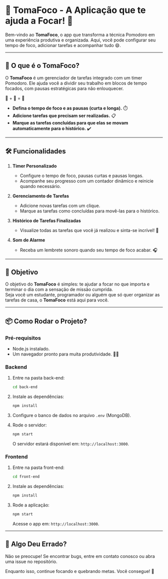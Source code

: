 # 🎉 TomaFoco - A Aplicação que te ajuda a Focar! 🍅

Bem-vindo ao **TomaFoco**, o app que transforma a técnica Pomodoro em uma experiência produtiva e organizada. Aqui, você pode configurar seu tempo de foco, adicionar tarefas e acompanhar tudo 😄.

---

## 🚀 O que é o TomaFoco?

O **TomaFoco** é um gerenciador de tarefas integrado com um timer Pomodoro. Ele ajuda você a dividir seu trabalho em blocos de tempo focados, com pausas estratégicas para não enlouquecer.

💼 + 🍕 = 💪

- **Defina o tempo de foco e as pausas (curta e longa).** ⏱️  
- **Adicione tarefas que precisam ser realizadas.** 📋  
- **Marque as tarefas concluídas para que elas se movam automaticamente para o histórico.** ✔️  
---

## 🛠️ Funcionalidades

1. **Timer Personalizado**  
   - Configure o tempo de foco, pausas curtas e pausas longas.  
   - Acompanhe seu progresso com um contador dinâmico e reinicie quando necessário.  

2. **Gerenciamento de Tarefas**  
   - Adicione novas tarefas com um clique.  
   - Marque as tarefas como concluídas para movê-las para o histórico.  

3. **Histórico de Tarefas Finalizadas**  
   - Visualize todas as tarefas que você já realizou e sinta-se incrível! 💪  

4. **Som de Alarme**  
   - Receba um lembrete sonoro quando seu tempo de foco acabar. 🎧  

---

## 🎯 Objetivo

O objetivo do **TomaFoco** é simples: te ajudar a focar no que importa e terminar o dia com a sensação de missão cumprida.  
Seja você um estudante, programador ou alguém que só quer organizar as tarefas de casa, o **TomaFoco** está aqui para você.

---

## 📦 Como Rodar o Projeto?

### **Pré-requisitos**

- Node.js instalado.  
- Um navegador pronto para muita produtividade. 🕵️‍♂️  

### **Backend**

1. Entre na pasta back-end:
   ```bash
   cd back-end
   ```

2. Instale as dependências:
   ```bash
   npm install
   ```

3. Configure o banco de dados no arquivo `.env` (MongoDB).

4. Rode o servidor:
   ```bash
   npm start
   ```

   O servidor estará disponível em: `http://localhost:3000`.

### **Frontend**

1. Entre na pasta front-end:
   ```bash
   cd front-end
   ```

2. Instale as dependências:
   ```bash
   npm install
   ```

3. Rode a aplicação:
   ```bash
   npm start
   ```

   Acesse o app em: `http://localhost:3000`.

---


## 🤔 Algo Deu Errado?

Não se preocupe! Se encontrar bugs, entre em contato conosco ou abra uma issue no repositório.

Enquanto isso, continue focando e quebrando metas. Você consegue! 🚀